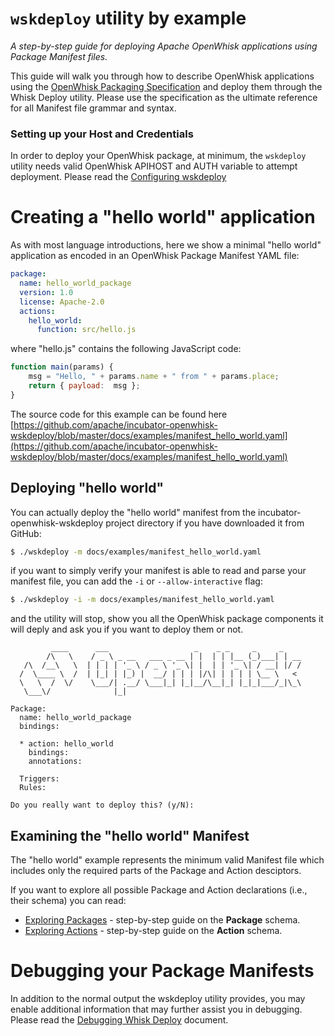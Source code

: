 # ```wskdeploy``` utility by example
_A step-by-step guide for deploying Apache OpenWhisk applications using Package Manifest files._

This guide will walk you through how to describe OpenWhisk applications using the [OpenWhisk Packaging Specification](https://github.com/apache/incubator-openwhisk-wskdeploy/tree/master/specification#openwhisk-packaging-specification) and deploy them through the Whisk Deploy utility.  Please use the specification as the ultimate reference for all Manifest file grammar and syntax.

### Setting up your Host and Credentials
In order to deploy your OpenWhisk package, at minimum, the ```wskdeploy``` utility needs valid OpenWhisk APIHOST and AUTH variable to attempt deployment. Please read the [Configuring wskdeploy](wskdeploy_configuring.md#configuring-wskdeploy)

# Creating a "hello world" application

As with most language introductions, here we show a minimal "hello world" application as encoded in an OpenWhisk Package Manifest YAML file:

```yaml
package:
  name: hello_world_package
  version: 1.0
  license: Apache-2.0
  actions:
    hello_world:
      function: src/hello.js
```

where "hello.js" contains the following JavaScript code:
```javascript
function main(params) {
    msg = "Hello, " + params.name + " from " + params.place;
    return { payload:  msg };
}
```

The source code for this example can be found here [https://github.com/apache/incubator-openwhisk-wskdeploy/blob/master/docs/examples/manifest_hello_world.yaml](https://github.com/apache/incubator-openwhisk-wskdeploy/blob/master/docs/examples/manifest_hello_world.yaml)

## Deploying "hello world"

You can actually deploy the "hello world" manifest from the incubator-openwhisk-wskdeploy project directory if you have downloaded it from GitHub:

```sh
$ ./wskdeploy -m docs/examples/manifest_hello_world.yaml
```

if you want to simply verify your manifest is able to read and parse your manifest file, you can add the ```-i``` or ```--allow-interactive``` flag:

```sh
$ ./wskdeploy -i -m docs/examples/manifest_hello_world.yaml
```

and the utility will stop, show you all the OpenWhisk package components it will deply and ask you if you want to deploy them or not.

```
         ____      ___                   _    _ _     _     _
        /\   \    / _ \ _ __   ___ _ __ | |  | | |__ (_)___| | __
   /\  /__\   \  | | | | '_ \ / _ \ '_ \| |  | | '_ \| / __| |/ /
  /  \____ \  /  | |_| | |_) |  __/ | | | |/\| | | | | \__ \   <
  \   \  /  \/    \___/| .__/ \___|_| |_|__/\__|_| |_|_|___/_|\_\
   \___\/              |_|

Package:
  name: hello_world_package
  bindings:

  * action: hello_world
    bindings:
    annotations:

  Triggers:
  Rules:

Do you really want to deploy this? (y/N):

```

## Examining the "hello world" Manifest

The "hello world" example represents the minimum valid Manifest file which includes only the required parts of the Package and Action desciptors.

If you want to explore all possible Package and Action declarations (i.e., their schema) you can read:
- [Exploring Packages](wskdeploy_packages.md) - step-by-step guide on the **Package** schema.
- [Exploring Actions](wskdeploy_actions.md) - step-by-step guide on the **Action** schema.

# Debugging your Package Manifests

In addition to the normal output the wskdeploy utility provides, you may enable additional information that may further assist you in debugging. Please read the [Debugging Whisk Deploy](wskdeploy_debugging.md#debugging-wskdeploy) document.
